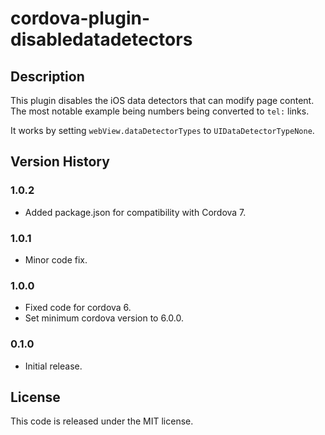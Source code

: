 # cordova-plugin-disabledatadetectors

## Description
This plugin disables the iOS data detectors that can modify page content.
The most notable example being numbers being converted to `tel:` links.

It works by setting `webView.dataDetectorTypes` to `UIDataDetectorTypeNone`.

## Version History

### 1.0.2
* Added package.json for compatibility with Cordova 7.

### 1.0.1
* Minor code fix.

### 1.0.0
* Fixed code for cordova 6.
* Set minimum cordova version to 6.0.0.

### 0.1.0
* Initial release.

## License
This code is released under the MIT license.
